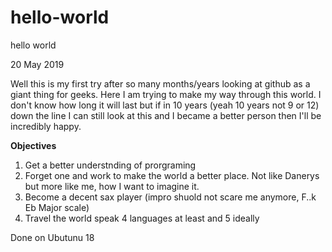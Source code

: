 # hello-world
hello world

20 May 2019

Well this is my first try after so many months/years looking at github as a giant thing for geeks. Here I am trying to make my way through this world. I don't know how long it will last but if in 10 years (yeah 10 years not 9 or 12) down the line I can still look at this and I became a better person then I'll be incredibly happy.

**Objectives**
1. Get a better understnding of prorgraming
2. Forget one and work to make the world a better place. Not like Danerys but more like me, how I want to imagine it.
3. Become a decent sax player (impro shuold not scare me anymore, F..k Eb Major scale)
4. Travel the world speak 4 languages at least and 5 ideally

Done on Ubutunu 18
